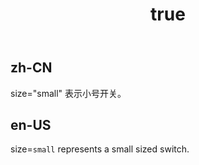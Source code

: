 ﻿---
order: 3
title:
  zh-CN: 两种大小
  en-US: Two sizes
---

## zh-CN
size="small" 表示小号开关。


## en-US
size=`small` represents a small sized switch.
